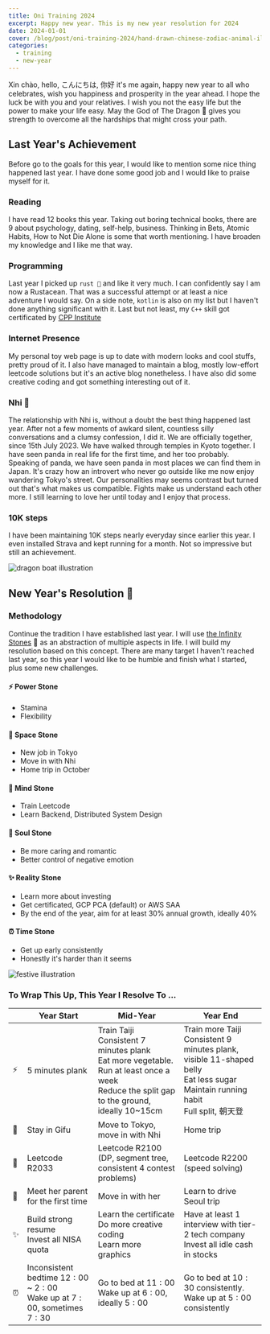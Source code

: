 ```yaml
---
title: Oni Training 2024
excerpt: Happy new year. This is my new year resolution for 2024
date: 2024-01-01
cover: /blog/post/oni-training-2024/hand-drawn-chinese-zodiac-animal-illustration.jpg
categories:
  - training
  - new-year
---
```


Xin chào, hello, こんにちは, 你好 it's me again, happy new year to all who celebrates, wish you happiness and prosperity in the year ahead. I hope the luck be with you and your relatives. I wish you not the easy life but the power to make your life easy. May the God of The Dragon 🐲 gives you strength to overcome all the hardships that might cross your path.

## Last Year's Achievement

Before go to the goals for this year, I would like to mention some nice thing happened last year. I have done some good job and I would like to praise myself for it.

### Reading

I have read 12 books this year. Taking out boring technical books, there are 9 about psychology, dating, self-help, business. Thinking in Bets, Atomic Habits, How to Not Die Alone is some that worth mentioning. I have broaden my knowledge and I like me that way.

### Programming

Last year I picked up `rust 🦀` and like it very much. I can confidently say I am now a Rustacean. That was a successful attempt or at least a nice adventure I would say. On a side note, `kotlin` is also on my list but I haven't done anything significant with it. Last but not least, my `C++` skill got certificated by [CPP Institute](https://verify.openedg.org/?id=8iHK.Ohf3.ZMBn)

### Internet Presence

My personal toy web page is up to date with modern looks and cool stuffs, pretty proud of it. I also have managed to maintain a blog, mostly low-effort leetcode solutions but it's an active blog nonetheless. I have also did some creative coding and got something interesting out of it.

### Nhi 💖

The relationship with Nhi is, without a doubt the best thing happened last year. After not a few moments of awkard silent, countless silly conversations and a clumsy confession, I did it. We are officially together, since 15<super>th</super> July 2023. We have walked through temples in Kyoto together. I have seen panda in real life for the first time, and her too probably. Speaking of panda, we have seen panda in most places we can find them in Japan. It's crazy how an introvert who never go outside like me now enjoy wandering Tokyo's street. Our personalities may seems contrast but turned out that's what makes us compatible. Fights make us understand each other more. I still learning to love her until today and I enjoy that process.

### 10K steps

I have been maintaining 10K steps nearly everyday since earlier this year. I even installed Strava and kept running for a month. Not so impressive but still an achievement.

![dragon boat illustration](/blog/post/oni-training-2024/hand-drawn-dragon-boat-collection.jpg)

## New Year's Resolution 🎉

### Methodology

Continue the tradition I have established last year. I will use [the Infinity Stones](https://en.wikipedia.org/wiki/Infinity_Stones) 💎 as an abstraction of multiple aspects in life. I will build my resolution based on this concept. There are many target I haven't reached last year, so this year I would like to be humble and finish what I started, plus some new challenges.

#### ⚡ Power Stone

- Stamina
- Flexibility

#### 🚀 Space Stone

- New job in Tokyo
- Move in with Nhi
- Home trip in October

#### 🧠 Mind Stone

- Train Leetcode
- Learn Backend, Distributed System Design

#### 💖 Soul Stone

- Be more caring and romantic
- Better control of negative emotion

#### ✨ Reality Stone

- Learn more about investing
- Get certificated, GCP PCA (default) or AWS SAA
- By the end of the year, aim for at least 30% annual growth, ideally 40%

#### ⏰ Time Stone

- Get up early consistently
- Honestly it's harder than it seems

![festive illustration](/blog/post/oni-training-2024/job516-namcha-09.jpg)

### To Wrap This Up, This Year I Resolve To ...

|     | Year Start                                                                     | Mid-Year                                                                                                                                                   | Year End                                                                                                                                         |
| --- | ------------------------------------------------------------------------------ | ---------------------------------------------------------------------------------------------------------------------------------------------------------- | ------------------------------------------------------------------------------------------------------------------------------------------------ |
| ⚡  | 5 minutes plank                                                                | Train Taiji<br />Consistent 7 minutes plank<br />Eat more vegetable.<br/>Run at least once a week<br />Reduce the split gap to the ground, ideally 10~15cm | Train more Taiji<br />Consistent 9 minutes plank, visible 11-shaped belly<br />Eat less sugar<br/>Maintain running habit<br />Full split, 朝天登 |
| 🐾  | Stay in Gifu                                                                   | Move to Tokyo, move in with Nhi                                                                                                                            | Home trip                                                                                                                                        |
| 🧠  | Leetcode R2033                                                                 | Leetcode R2100 (DP, segment tree, consistent 4 contest problems)                                                                                           | Leetcode R2200 (speed solving)                                                                                                                   |
| 💖  | Meet her parent for the first time                                             | Move in with her                                                                                                                                           | Learn to drive<br/>Seoul trip                                                                                                                    |
| ✨  | Build strong resume<br/> Invest all NISA quota                                | Learn the certificate<br />Do more creative coding<br />Learn more graphics                                                                                | Have at least 1 interview with tier-2 tech company<br />Invest all idle cash in stocks                                                           |
| ⏰  | Inconsistent bedtime $12:00$ ~ $2:00$<br />Wake up at $7:00$, sometimes $7:30$ | Go to bed at $11:00$ <br />Wake up at $6:00$, ideally $5:00$                                                                                               | Go to bed at $10:30$ consistently.<br />Wake up at $5:00$ consistently                                                                           |
